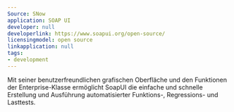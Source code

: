 ```yaml
---
Source: SNow
application: SOAP UI
developer: null
developerlink: https://www.soapui.org/open-source/
licensingmodel: open source
linkapplication: null
tags:
- development
---
```

Mit seiner benutzerfreundlichen grafischen Oberfläche und den Funktionen der Enterprise-Klasse ermöglicht SoapUI die einfache und schnelle Erstellung und Ausführung automatisierter Funktions-, Regressions- und Lasttests. 

